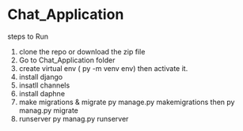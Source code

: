 # Chat_Application
 
steps to Run

1. clone the repo or download the zip file
2. Go to Chat_Application folder
3. create virtual env ( py -m venv env) then activate it.
4. install django 
5. insatll channels
6. install daphne
7. make migrations & migrate py manage.py makemigrations then py manag.py migrate 
8. runserver py manag.py runserver



